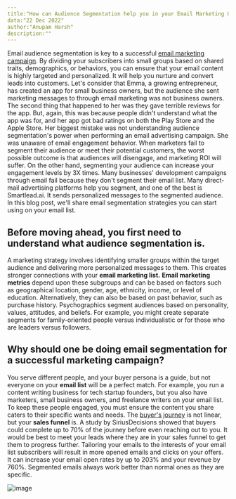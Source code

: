 ```yaml
---
title:"How can Audience Segmentation help you in your Email Marketing Campaign?"
data:"22 Dec 2022"
author:"Anupam Harsh"
description:""
---
```


Email audience segmentation is key to a successful [email marketing campaign](https://www.smartlead.ai/blog/email-campaign-manager). By dividing your subscribers into small groups based on shared traits, demographics, or behaviors, you can ensure that your email content is highly targeted and personalized. It will help you nurture and convert leads into customers.
Let's consider that Emma, a growing entrepreneur, has created an app for small business owners, but the audience she sent marketing messages to through email marketing was not business owners.
The second thing that happened to her was they gave terrible reviews for the app. But, again, this was because people didn't understand what the app was for, and her app got bad ratings on both the Play Store and the Apple Store.
Her biggest mistake was not understanding audience segmentation's power when performing an email advertising campaign. She was unaware of email engagement behavior. When marketers fail to segment their audience or meet their potential customers, the worst possible outcome is that audiences will disengage, and marketing ROI will suffer.
On the other hand, segmenting your audience can increase your engagement levels by 3X times.
Many businesses' development campaigns through email fail because they don't segment their email list. Many direct-mail advertising platforms help you segment, and one of the best is Smartlead.ai. It sends personalized messages to the segmented audience.
In this blog post, we'll share email segmentation strategies you can start using on your email list.

## Before moving ahead, you first need to understand what audience segmentation is.

A marketing strategy involves identifying smaller groups within the target audience and delivering more personalized messages to them. This creates stronger connections with your **email marketing list.**
**Email marketing metrics** depend upon these subgroups and can be based on factors such as geographical location, gender, age, ethnicity, income, or level of education. Alternatively, they can also be based on past behavior, such as purchase history.
Psychographics segment audiences based on personality, values, attitudes, and beliefs. For example, you might create separate segments for family-oriented people versus individualistic or for those who are leaders versus followers.


## Why should one be doing email segmentation for a successful marketing campaign?

You serve different people, and your buyer persona is a guide, but not everyone on your **email list** will be a perfect match.
For example, you run a content writing business for tech startup founders, but you also have marketers, small business owners, and freelance writers on your email list. To keep these people engaged, you must ensure the content you share caters to their specific wants and needs.
The [buyer's journey](https://www.yokellocal.com/blog/what-is-the-buyers-journey) is not linear, but your **sales funnel** is. A study by SiriusDecisions showed that buyers could complete up to 70% of the journey before even reaching out to you. It would be best to meet your leads where they are in your sales funnel to get them to progress further. 
Tailoring your emails to the interests of your email list subscribers will result in more opened emails and clicks on your offers. It can increase your email open rates by up to 203% and your revenue by 760%. Segmented emails always work better than normal ones as they are specific. 

![image](https://user-images.githubusercontent.com/84374342/212407037-8f7f4eda-a254-45fb-a16b-1d15fd1ce246.png)